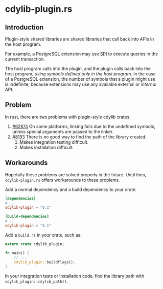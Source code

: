 # cdylib-plugin.rs

## Introduction

Plugin-style shared libraries are shared libraries that call back into
APIs in the host program.

For example, a PostgreSQL extension may use
[SPI](https://www.postgresql.org/docs/current/spi.html) to execute
queries in the current transaction.

The host program calls into the plugin, and the plugin calls back into
the host program, *using symbols defined only in the host program*. In
the case of a PostgreSQL extension, the number of symbols that a
plugin might use is indefinite, because extensions may use any
available external *or internal* API.

## Problem

In rust, there are two problems with plugin-style cdylib crates:

1. [#62874](https://github.com/rust-lang/rust/issues/62874) On some
   platforms, linking fails due to the undefined symbols, unless
   special arguments are passed to the linker.
1. [#8193](https://github.com/rust-lang/cargo/issues/8193) There is no
   good way to find the path of the library created.
   1. Makes integration testing difficult.
   1. Makes installation difficult.

## Workarounds

Hopefully these problems are solved properly in the future. Until
then, ``cdylib-plugin.rs`` offers workarounds to these problems.

Add a normal dependency and a build dependency to your crate:

```toml
[dependencies]
# ...
cdylib-plugin = "0.1"

[build-dependencies]
# ...
cdylib-plugin = "0.1"

```

Add a ``build.rs`` in your crate, such as:

```rust
extern crate cdylib_plugin;

fn main() {
	// ...
	cdylib_plugin::buildflags();
}
```

In your integration tests or installation code, find the library path
with ``cdylib_plugin::cdylib_path()``.
